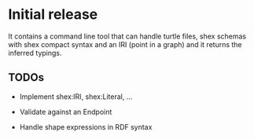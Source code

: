 Initial release
===============

It contains a command line tool that can handle turtle files, shex schemas with
shex compact syntax and an IRI (point in a graph) and it returns the inferred
typings.



TODOs
-----

-   Implement shex:IRI, shex:Literal, ...

-   Validate against an Endpoint

-   Handle shape expressions in RDF syntax






